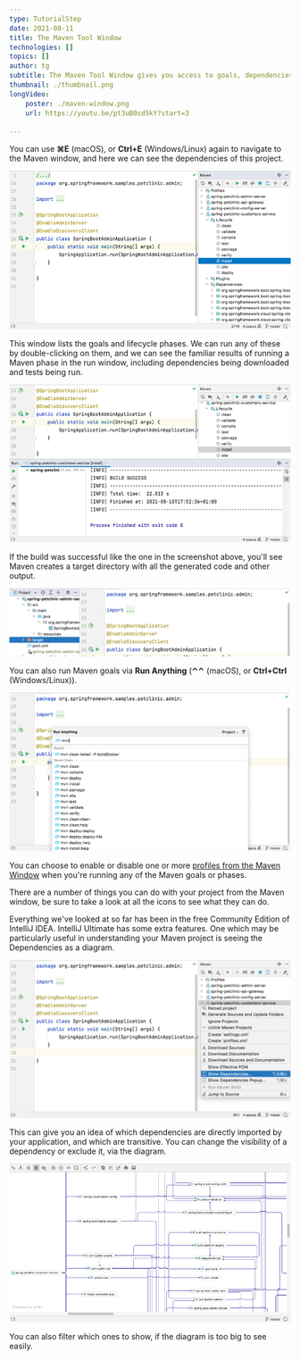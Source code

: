 ```yaml
---
type: TutorialStep
date: 2021-08-11
title: The Maven Tool Window
technologies: []
topics: []
author: tg
subtitle: The Maven Tool Window gives you access to goals, dependencies, and more.
thumbnail: ./thumbnail.png
longVideo:
    poster: ./maven-window.png
    url: https://youtu.be/pt3uB0sd5kY?start=3

---
```


You can use **⌘E** (macOS), or **Ctrl+E** (Windows/Linux) again to navigate to the Maven window, and here we can see the dependencies of this project.

![maven-window.png](maven-window.png)

This window lists the goals and lifecycle phases.  We can run any of these by double-clicking on them, and we can see the familiar results of running a Maven phase in the run window, including dependencies being downloaded and tests being run. 

![](maven-install.png)

If the build was successful like the one in the screenshot above, you'll see Maven creates a target directory with all the generated code and other output.

![](target-directory.png)

You can also run Maven goals via **Run Anything** (**⌃⌃** (macOS), or **Ctrl+Ctrl**  (Windows/Linux)).

![](run-anything.png)

You can choose to enable or disable one or more [profiles from the Maven Window](https://www.jetbrains.com/help/idea/work-with-maven-profiles.html) when you're running any of the Maven goals or phases.

There are a number of things you can do with your project from the Maven window, be sure to take a look at all the icons to see what they can do.

Everything we've looked at so far has been in the free Community Edition of IntelliJ IDEA. IntelliJ Ultimate has some extra features.  One which may be particularly useful in understanding your Maven project is seeing the Dependencies as a diagram. 

![](show-diagram.png)

This can give you an idea of which dependencies are directly imported by your application, and which are transitive. You can change the visibility of a dependency or exclude it, via the diagram. 

![](dependencies-diagram.png)

You can also filter which ones to show, if the diagram is too big to see easily.

